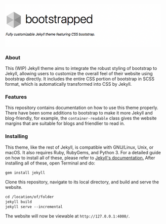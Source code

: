![bootstrapped](bootstrapped-logo.png)

### About
This (WIP) Jekyll theme aims to integrate the robust styling of bootstrap to Jekyll, allowing users to customize the overall feel of their website using bootstrap directly. It includes the entire CSS portion of bootstrap in SCSS format, which is automatically transformed into CSS by Jekyll.

### Features
This repository contains documentation on how to use this theme properly. There have been some additions to bootstrap to make it more Jekyll and blog-friendly, for example, the `container-readable` class gives the website margins that are suitable for blogs and friendlier to read in.

### Installing
This theme, like the rest of Jekyll, is compatible with GNU/Linux, Unix, or macOS. It also requires Ruby, RubyGems, and Python 3. For a detailed guide on how to install all of these, please refer to [Jekyll's documentation.](https://jekyllrb.com/docs/installation/) After installing all of these, open Terminal and do:

```shell
gem install jekyll
```

Clone this repository, navigate to its local directory, and build and serve the website.

```shell
cd /location/of/folder
jekyll build
jekyll serve --incremental
```

The website will now be viewable at `http://127.0.0.1:4000/`.
